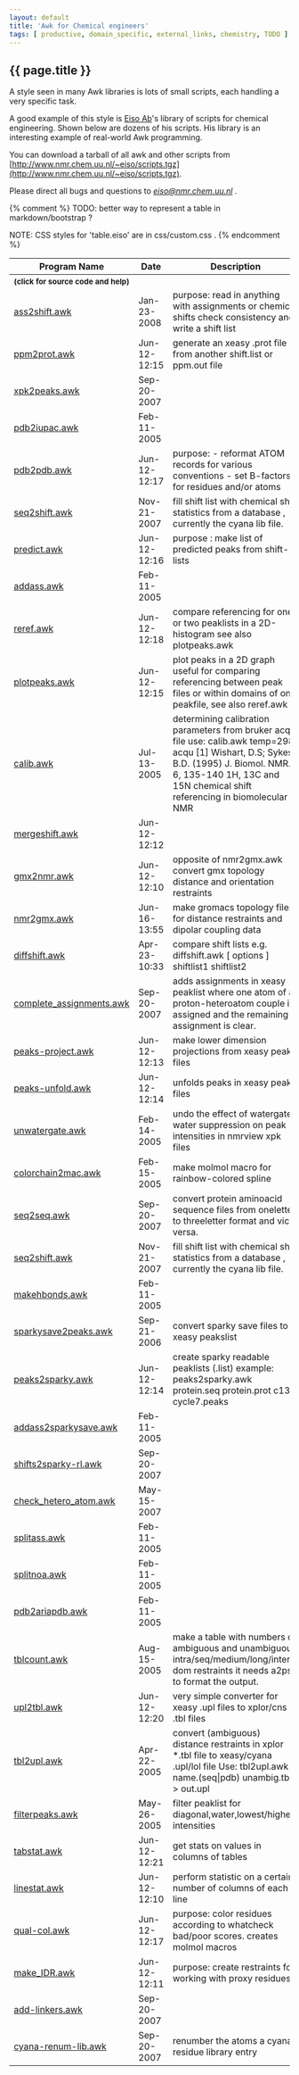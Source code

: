 ```yaml
---
layout: default
title: 'Awk for Chemical engineers'
tags: [ productive, domain_specific, external_links, chemistry, TODO ]
---
```


## {{ page.title }}

A style seen in many Awk libraries is lots of small scripts,
each handling a very specific task.

A good example of this style is [Eiso Ab](http://www.nmr.chem.uu.nl/~eiso)'s
library of scripts for chemical engineering.
Shown below are dozens of his scripts. His library is an interesting example
of real-world Awk programming.

You can download a tarball of all awk and other scripts from [http://www.nmr.chem.uu.nl/~eiso/scripts.tgz](http://www.nmr.chem.uu.nl/~eiso/scripts.tgz).

Please direct all bugs and questions to *eiso@nmr.chem.uu.nl* .

{% comment %}
TODO: better way to represent a table in markdown/bootstrap ?

NOTE: CSS styles for 'table.eiso' are in css/custom.css .
{% endcomment %}


<table class="eiso">
  <tr>
    <th>Program Name</th>
    <th>Date</th>
    <th>Description</th>
  </tr>
  <tr>
    <th><small>(click for source code and help)</small></th>
    <th></th>
    <th></th>
  </tr>
  <tr>
    <td><a href="http://www.nmr.chem.uu.nl/~eiso/bin/ass2shift.awk">ass2shift.awk</a></td>
    <td>Jan-23-2008</td>
    <td> purpose: read in anything with assignments or chemical shifts check consistency and write a shift list</td>
  </tr>
  <tr>
    <td><a href="http://www.nmr.chem.uu.nl/~eiso/bin/ppm2prot.awk">ppm2prot.awk</a></td>
    <td>Jun-12-12:15</td>
    <td> generate an xeasy .prot file from another shift.list or ppm.out file</td>
  </tr>
  <tr>
    <td><a href="http://www.nmr.chem.uu.nl/~eiso/bin/xpk2peaks.awk">xpk2peaks.awk</a></td>
    <td>Sep-20-2007</td>
    <td></td>
  </tr>
  <tr>
    <td><a href="http://www.nmr.chem.uu.nl/~eiso/bin/pdb2iupac.awk">pdb2iupac.awk</a></td>
    <td>Feb-11-2005</td>
    <td></td>
  </tr>
  <tr>
    <td><a href="http://www.nmr.chem.uu.nl/~eiso/bin/pdb2pdb.awk">pdb2pdb.awk</a></td>
    <td>Jun-12-12:17</td>
    <td> purpose: - reformat ATOM records for various conventions - set B-factors for residues and/or atoms</td>
  </tr>
  <tr>
    <td><a href="http://www.nmr.chem.uu.nl/~eiso/bin/seq2shift.awk">seq2shift.awk</a></td>
    <td>Nov-21-2007</td>
    <td> fill shift list with chemical shift statistics from a database , currently the cyana lib file.</td>
  </tr>
  <tr>
    <td><a href="http://www.nmr.chem.uu.nl/~eiso/bin/predict.awk">predict.awk</a></td>
    <td>Jun-12-12:16</td>
    <td> purpose   : make list of predicted peaks from shift-lists</td>
  </tr>
  <tr>
    <td><a href="http://www.nmr.chem.uu.nl/~eiso/bin/addass.awk">addass.awk</a></td>
    <td>Feb-11-2005</td>
    <td></td>
  </tr>
  <tr>
    <td><a href="http://www.nmr.chem.uu.nl/~eiso/bin/reref.awk">reref.awk</a></td>
    <td>Jun-12-12:18</td>
    <td> compare referencing for one or two peaklists in a 2D-histogram see also plotpeaks.awk</td>
  </tr>
  <tr>
    <td><a href="http://www.nmr.chem.uu.nl/~eiso/bin/plotpeaks.awk">plotpeaks.awk</a></td>
    <td>Jun-12-12:15</td>
    <td> plot peaks in a 2D graph useful for comparing referencing between peak files or within domains of one peakfile, see also reref.awk</td>
  </tr>
  <tr>
    <td><a href="http://www.nmr.chem.uu.nl/~eiso/bin/calib.awk">calib.awk</a></td>
    <td>Jul-13-2005</td>
    <td> determining calibration parameters from bruker acqu file use: calib.awk temp=298 acqu [1] Wishart, D.S; Sykes, B.D. (1995) J. Biomol. NMR., 6, 135-140 1H, 13C and 15N chemical shift referencing in biomolecular NMR</td>
  </tr>
  <tr>
    <td><a href="http://www.nmr.chem.uu.nl/~eiso/bin/mergeshift.awk">mergeshift.awk</a></td>
    <td>Jun-12-12:12</td>
    <td></td>
  </tr>
  <tr>
    <td><a href="http://www.nmr.chem.uu.nl/~eiso/bin/gmx2nmr.awk">gmx2nmr.awk</a></td>
    <td>Jun-12-12:10</td>
    <td> opposite of nmr2gmx.awk convert gmx topology distance and orientation restraints</td>
  </tr>
  <tr>
    <td><a href="http://www.nmr.chem.uu.nl/~eiso/bin/nmr2gmx.awk">nmr2gmx.awk</a></td>
    <td>Jun-16-13:55</td>
    <td> make gromacs topology files for distance restraints and dipolar coupling data</td>
  </tr>
  <tr>
    <td><a href="http://www.nmr.chem.uu.nl/~eiso/bin/diffshift.awk">diffshift.awk</a></td>
    <td>Apr-23-10:33</td>
    <td> compare shift lists e.g.   diffshift.awk [ options ] shiftlist1 shiftlist2</td>
  </tr>
  <tr>
    <td><a href="http://www.nmr.chem.uu.nl/~eiso/bin/complete_assignments.awk">complete_assignments.awk</a></td>
    <td>Sep-20-2007</td>
    <td> adds assignments in xeasy peaklist where one atom of a proton-heteroatom couple is assigned and the remaining assignment is clear.</td>
  </tr>
  <tr>
    <td><a href="http://www.nmr.chem.uu.nl/~eiso/bin/peaks-project.awk">peaks-project.awk</a></td>
    <td>Jun-12-12:13</td>
    <td> make lower dimension projections from xeasy peak files</td>
  </tr>
  <tr>
    <td><a href="http://www.nmr.chem.uu.nl/~eiso/bin/peaks-unfold.awk">peaks-unfold.awk</a></td>
    <td>Jun-12-12:14</td>
    <td> unfolds peaks in xeasy peaks files</td>
  </tr>
  <tr>
    <td><a href="http://www.nmr.chem.uu.nl/~eiso/bin/unwatergate.awk">unwatergate.awk</a></td>
    <td>Feb-14-2005</td>
    <td> undo the effect of watergate water suppression on peak intensities in nmrview xpk files</td>
  </tr>
  <tr>
    <td><a href="http://www.nmr.chem.uu.nl/~eiso/bin/colorchain2mac.awk">colorchain2mac.awk</a></td>
    <td>Feb-15-2005</td>
    <td> make molmol macro for rainbow-colored spline</td>
  </tr>
  <tr>
    <td><a href="http://www.nmr.chem.uu.nl/~eiso/bin/seq2seq.awk">seq2seq.awk</a></td>
    <td>Sep-20-2007</td>
    <td> convert protein aminoacid sequence files from oneletter to threeletter format and vice versa.</td>
  </tr>
  <tr>
    <td><a href="http://www.nmr.chem.uu.nl/~eiso/bin/seq2shift.awk">seq2shift.awk</a></td>
    <td>Nov-21-2007</td>
    <td> fill shift list with chemical shift statistics from a database , currently the cyana lib file.</td>
  </tr>
  <tr>
    <td><a href="http://www.nmr.chem.uu.nl/~eiso/bin/makehbonds.awk">makehbonds.awk</a></td>
    <td>Feb-11-2005</td>
    <td></td>
  </tr>
  <tr>
    <td><a href="http://www.nmr.chem.uu.nl/~eiso/bin/sparkysave2peaks.awk">sparkysave2peaks.awk</a></td>
    <td>Sep-21-2006</td>
    <td> convert sparky save files to xeasy peakslist</td>
  </tr>
  <tr>
    <td><a href="http://www.nmr.chem.uu.nl/~eiso/bin/peaks2sparky.awk">peaks2sparky.awk</a></td>
    <td>Jun-12-12:14</td>
    <td> create sparky readable peaklists (.list) example: peaks2sparky.awk protein.seq protein.prot c13-cycle7.peaks</td>
  </tr>
  <tr>
    <td><a href="http://www.nmr.chem.uu.nl/~eiso/bin/addass2sparkysave.awk">addass2sparkysave.awk</a></td>
    <td>Feb-11-2005</td>
    <td></td>
  </tr>
  <tr>
    <td><a href="http://www.nmr.chem.uu.nl/~eiso/bin/shifts2sparky-rl.awk">shifts2sparky-rl.awk</a></td>
    <td>Sep-20-2007</td>
    <td></td>
  </tr>
  <tr>
    <td><a href="http://www.nmr.chem.uu.nl/~eiso/bin/check_hetero_atom.awk">check_hetero_atom.awk</a></td>
    <td>May-15-2007</td>
    <td></td>
  </tr>
  <tr>
    <td><a href="http://www.nmr.chem.uu.nl/~eiso/bin/splitass.awk">splitass.awk</a></td>
    <td>Feb-11-2005</td>
    <td></td>
  </tr>
  <tr>
    <td><a href="http://www.nmr.chem.uu.nl/~eiso/bin/splitnoa.awk">splitnoa.awk</a></td>
    <td>Feb-11-2005</td>
    <td></td>
  </tr>
  <tr>
    <td><a href="http://www.nmr.chem.uu.nl/~eiso/bin/pdb2ariapdb.awk">pdb2ariapdb.awk</a></td>
    <td>Feb-11-2005</td>
    <td></td>
  </tr>
  <tr>
    <td><a href="http://www.nmr.chem.uu.nl/~eiso/bin/tblcount.awk">tblcount.awk</a></td>
    <td>Aug-15-2005</td>
    <td> make a table with numbers of ambiguous and unambiguous intra/seq/medium/long/inter-dom restraints it needs a2ps to format the output.</td>
  </tr>
  <tr>
    <td><a href="http://www.nmr.chem.uu.nl/~eiso/bin/upl2tbl.awk">upl2tbl.awk</a></td>
    <td>Jun-12-12:20</td>
    <td> very simple converter for xeasy .upl files to xplor/cns .tbl files</td>
  </tr>
  <tr>
    <td><a href="http://www.nmr.chem.uu.nl/~eiso/bin/tbl2upl.awk">tbl2upl.awk</a></td>
    <td>Apr-22-2005</td>
    <td> convert (ambiguous) distance restraints in xplor *.tbl file to xeasy/cyana .upl/lol file Use: tbl2upl.awk name.(seq|pdb) unambig.tbl > out.upl</td>
  </tr>
  <tr>
    <td><a href="http://www.nmr.chem.uu.nl/~eiso/bin/filterpeaks.awk">filterpeaks.awk</a></td>
    <td>May-26-2005</td>
    <td> filter peaklist for diagonal,water,lowest/highest intensities</td>
  </tr>
  <tr>
    <td><a href="http://www.nmr.chem.uu.nl/~eiso/bin/tabstat.awk">tabstat.awk</a></td>
    <td>Jun-12-12:21</td>
    <td> get stats on values in columns of tables</td>
  </tr>
  <tr>
    <td><a href="http://www.nmr.chem.uu.nl/~eiso/bin/linestat.awk">linestat.awk</a></td>
    <td>Jun-12-12:10</td>
    <td> perform statistic on a certain number of columns of each line</td>
  </tr>
  <tr>
    <td><a href="http://www.nmr.chem.uu.nl/~eiso/bin/qual-col.awk">qual-col.awk</a></td>
    <td>Jun-12-12:17</td>
    <td> purpose: color residues according to whatcheck bad/poor scores.  creates molmol macros</td>
  </tr>
  <tr>
    <td><a href="http://www.nmr.chem.uu.nl/~eiso/bin/make_IDR.awk">make_IDR.awk</a></td>
    <td>Jun-12-12:11</td>
    <td> purpose: create restraints for working with proxy residues</td>
  </tr>
  <tr>
    <td><a href="http://www.nmr.chem.uu.nl/~eiso/bin/add-linkers.awk">add-linkers.awk</a></td>
    <td>Sep-20-2007</td>
    <td></td>
  </tr>
  <tr>
    <td><a href="http://www.nmr.chem.uu.nl/~eiso/bin/cyana-renum-lib.awk">cyana-renum-lib.awk</a></td>
    <td>Sep-20-2007</td>
    <td> renumber the atoms a cyana residue library entry</td>
  </tr>
</table>

